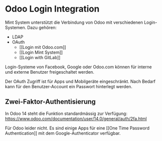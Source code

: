 # Odoo Login Integration
Mint System unterstützt die Verbindung von Odoo mit verschiedenen Login-Systemen. Dazu gehören:

* LDAP
* OAuth
	* [[Login mit Odoo.com]]
	* [[Login Mint System]]
	* [[Login with GitLab]]

Login-Systeme von Facebook, Google oder Odoo.com können für interne und externe Benutzer freigeschaltet werden.

Der OAuth Zugriff ist für Apps und Mobilgeräte eingeschränkt. Nach Bedarf kann für den Benutzer-Account ein Passwort hinterlegt werden.

## Zwei-Faktor-Authentisierung

In Odoo 14 steht die Funktion standardmässig zur Verfügung: <https://www.odoo.com/documentation/user/14.0/general/auth/2fa.html>

Für Odoo leider nicht. Es sind einige Apps für eine [[One Time Password Authentication]] mit dem Google-Authenticator verfügbar.